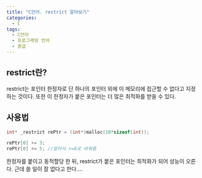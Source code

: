 ```yaml
---
title: "C언어. restrict 알아보기"
categories:
  - C
tags:
  - C언어
  - 프로그래밍 언어
  - 중급
---
```


## restrict란?

restrict는 포인터 한정자로 단 하나의 포인터 외에 이 메모리에 접근할 수 없다고 지정하는 것이다. 또한 이 한정자가 붙은 포인터는 더 많은 최적화를 받을 수 있다.

## 사용법

```c
int* _restrict rePtr = (int*)malloc(10*sizeof(int));

rePtr[0] += 3;
rePtr[0] += 5; //알아서 +=8로 바꿔줌
```

한정자를 붙이고 동적할당 한 뒤, restrict가 붙은 포인터는 최적화가 되어 성능이 오른다. 근데 쓸 일이 잘 없다고 한다....
